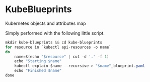 # KubeBlueprints

Kubernetes objects and attributes map

Simply performed with the following little script.

```java
mkdir kube-blueprints && cd kube-blueprints
for resource in `kubectl api-resources -o name`
do
    name=$(echo "$resource" | cut -d '.' -f 1)
    echo "Starting $name"
    kubectl explain $name --recursive > "$name"_blueprint.yaml
    echo "Finished $name"
done
```
